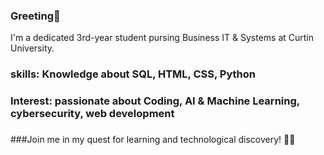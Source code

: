 ### Greeting👋
<!--
**rusheegopaul/RusheeGopaul** is a ✨ _special_ ✨ repository because its `README.md` (this file) appears on your GitHub profile.
-->
I'm a dedicated 3rd-year student pursing Business IT & Systems at Curtin University.
 ### skills:  Knowledge about SQL, HTML, CSS, Python
### Interest: passionate about Coding, AI & Machine Learning, cybersecurity, web development
###
###Join me in my quest for learning and technological discovery! 🚀🌟
